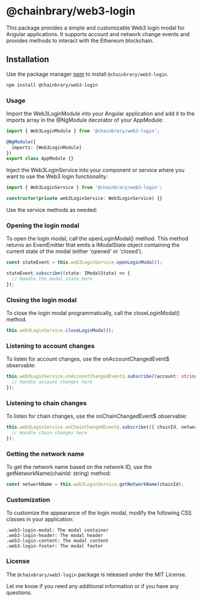 # @chainbrary/web3-login

This package provides a simple and customizable Web3 login modal for Angular applications. It supports account and network change events and provides methods to interact with the Ethereum blockchain.

## Installation

Use the package manager [npm](https://www.npmjs.com/package/@chainbrary/web3-login) to install `@chainbrary/web3-login`.

```bash
npm install @chainbrary/web3-login
```

### Usage

Import the Web3LoginModule into your Angular application and add it to the imports array in the @NgModule decorator of your AppModule:

```typescript
import { Web3LoginModule } from '@chainbrary/web3-login';

@NgModule({
  imports: [Web3LoginModule]
})
export class AppModule {}
```

Inject the Web3LoginService into your component or service where you want to use the Web3 login functionality:

```typescript
import { Web3LoginService } from '@chainbrary/web3-login';

constructor(private web3LoginService: Web3LoginService) {}
```

Use the service methods as needed:

### Opening the login modal

To open the login modal, call the openLoginModal() method. This method returns an EventEmitter that emits a IModalState object containing the current state of the modal (either 'opened' or 'closed').

```typescript
const stateEvent = this.web3LoginService.openLoginModal();

stateEvent.subscribe((state: IModalState) => {
  // Handle the modal state here
});
```

### Closing the login modal

To close the login modal programmatically, call the closeLoginModal() method.

```typescript
this.web3LoginService.closeLoginModal();
```

### Listening to account changes

To listen for account changes, use the onAccountChangedEvent$ observable:

```typescript
this.web3LoginService.onAccountChangedEvent$.subscribe((account: string | undefined) => {
  // Handle account changes here
});
```

### Listening to chain changes

To listen for chain changes, use the onChainChangedEvent$ observable:

```typescript
this.web3LoginService.onChainChangedEvent$.subscribe(({ chainId, networkName }) => {
  // Handle chain changes here
});
```

### Getting the network name

To get the network name based on the network ID, use the getNetworkName(chainId: string) method:

```typescript
const networkName = this.web3LoginService.getNetworkName(chainId);
```

### Customization

To customize the appearance of the login modal, modify the following CSS classes in your application:

```
.web3-login-modal: The modal container
.web3-login-header: The modal header
.web3-login-content: The modal content
.web3-login-footer: The modal footer
```

### License

The `@chainbrary/web3-login` package is released under the MIT License.

Let me know if you need any additional information or if you have any questions.
